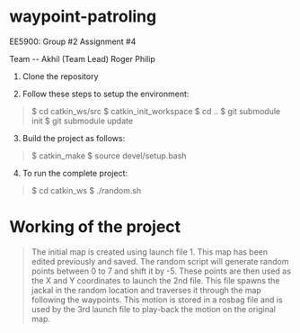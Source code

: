 # waypoint-patroling
EE5900: Group #2 Assignment #4

Team --
Akhil (Team Lead)
Roger
Philip

1. Clone the repository

2. Follow these steps to setup the environment:
  > $ cd catkin_ws/src
  > $ catkin_init_workspace
  > $ cd ..
  > $ git submodule init
  > $ git submodule update

3. Build the project as follows:
  > $ catkin_make
  > $ source devel/setup.bash

4. To run the complete project:
  > $ cd catkin_ws
  > $ ./random.sh

# Working of the project
> The initial map is created using launch file 1. This map has been edited previously and saved.
> The random script will generate random points between 0 to 7 and shift it by -5.
> These points are then used as the X and Y coordinates to launch the 2nd file. This file spawns 
the jackal in the random location and traverses it through the map following the waypoints.
> This motion is stored in a rosbag file and is used by the 3rd launch file to play-back the motion
on the original map.
